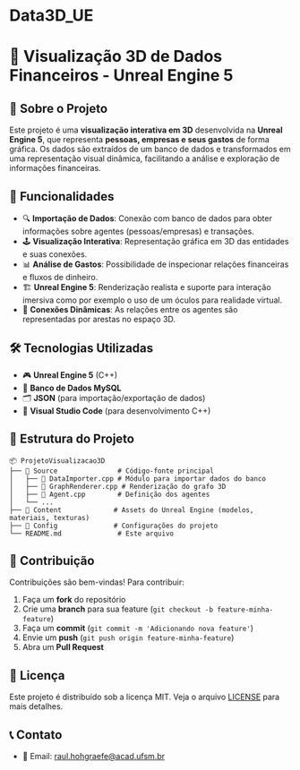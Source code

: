 # Data3D_UE

# 🎥 Visualização 3D de Dados Financeiros - Unreal Engine 5

## 📌 Sobre o Projeto

Este projeto é uma **visualização interativa em 3D** desenvolvida na **Unreal Engine 5**, que representa **pessoas, empresas e seus gastos** de forma gráfica. Os dados são extraídos de um banco de dados e transformados em uma representação visual dinâmica, facilitando a análise e exploração de informações financeiras.

## 🚀 Funcionalidades

- 🔍 **Importação de Dados**: Conexão com banco de dados para obter informações sobre agentes (pessoas/empresas) e transações.
- 🕹️ **Visualização Interativa**: Representação gráfica em 3D das entidades e suas conexões.
- 📊 **Análise de Gastos**: Possibilidade de inspecionar relações financeiras e fluxos de dinheiro.
- 🏗️ **Unreal Engine 5**: Renderização realista e suporte para interação imersiva como por exemplo o uso de um óculos para realidade virtual.
- 🔗 **Conexões Dinâmicas**: As relações entre os agentes são representadas por arestas no espaço 3D.

## 🛠️ Tecnologias Utilizadas

- 🎮 **Unreal Engine 5** (C++)
- 💾 **Banco de Dados MySQL**
- 🗂️ **JSON** (para importação/exportação de dados)
- 🔗 **Visual Studio Code** (para desenvolvimento C++)

## 📂 Estrutura do Projeto

```
📦 ProjetoVisualizacao3D
├── 📁 Source               # Código-fonte principal
│   ├── 📄 DataImporter.cpp # Módulo para importar dados do banco
│   ├── 📄 GraphRenderer.cpp # Renderização do grafo 3D
│   ├── 📄 Agent.cpp        # Definição dos agentes
│   └── ...
├── 📁 Content             # Assets do Unreal Engine (modelos, materiais, texturas)
├── 📁 Config              # Configurações do projeto
└── README.md              # Este arquivo
```

## 🤝 Contribuição

Contribuições são bem-vindas! Para contribuir:

1. Faça um **fork** do repositório
2. Crie uma **branch** para sua feature (`git checkout -b feature-minha-feature`)
3. Faça um **commit** (`git commit -m 'Adicionando nova feature'`)
4. Envie um **push** (`git push origin feature-minha-feature`)
5. Abra um **Pull Request**

## 📜 Licença

Este projeto é distribuído sob a licença MIT. Veja o arquivo [LICENSE](LICENSE) para mais detalhes.

## 📞 Contato

- 📧 Email: [raul.hohgraefe@acad.ufsm.br](mailto\:raul.hohgraefe@acad.ufsm.br)



